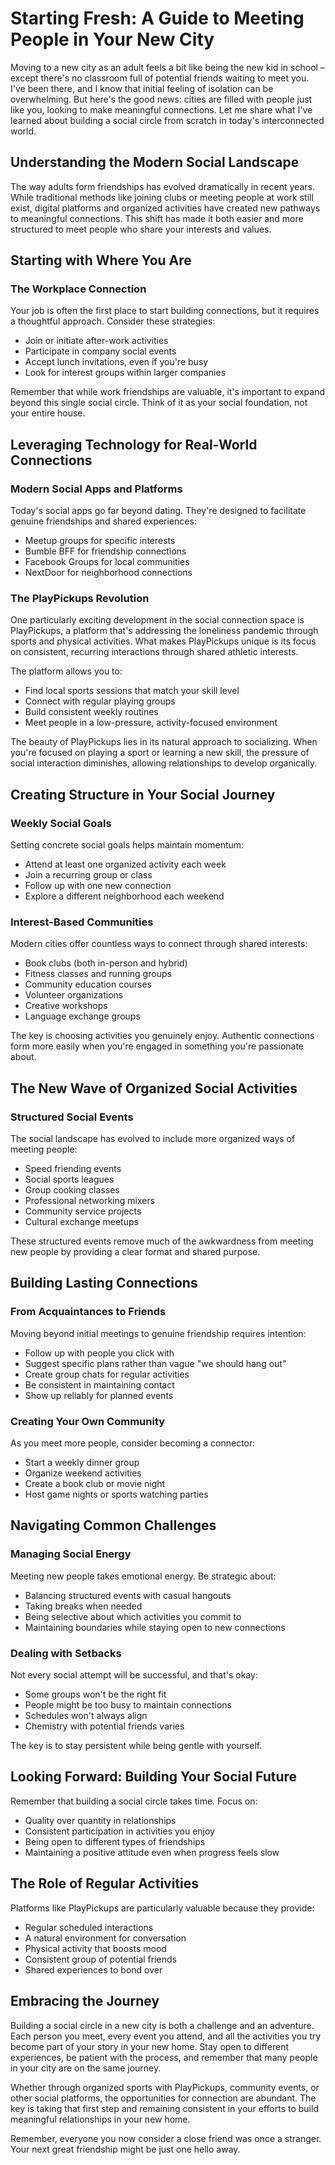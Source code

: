# Starting Fresh: A Guide to Meeting People in Your New City

Moving to a new city as an adult feels a bit like being the new kid in school – except there's no classroom full of potential friends waiting to meet you. I've been there, and I know that initial feeling of isolation can be overwhelming. But here's the good news: cities are filled with people just like you, looking to make meaningful connections. Let me share what I've learned about building a social circle from scratch in today's interconnected world.

## Understanding the Modern Social Landscape

The way adults form friendships has evolved dramatically in recent years. While traditional methods like joining clubs or meeting people at work still exist, digital platforms and organized activities have created new pathways to meaningful connections. This shift has made it both easier and more structured to meet people who share your interests and values.

## Starting with Where You Are

### The Workplace Connection
Your job is often the first place to start building connections, but it requires a thoughtful approach. Consider these strategies:
- Join or initiate after-work activities
- Participate in company social events
- Accept lunch invitations, even if you're busy
- Look for interest groups within larger companies

Remember that while work friendships are valuable, it's important to expand beyond this single social circle. Think of it as your social foundation, not your entire house.

## Leveraging Technology for Real-World Connections

### Modern Social Apps and Platforms
Today's social apps go far beyond dating. They're designed to facilitate genuine friendships and shared experiences:
- Meetup groups for specific interests
- Bumble BFF for friendship connections
- Facebook Groups for local communities
- NextDoor for neighborhood connections

### The PlayPickups Revolution
One particularly exciting development in the social connection space is PlayPickups, a platform that's addressing the loneliness pandemic through sports and physical activities. What makes PlayPickups unique is its focus on consistent, recurring interactions through shared athletic interests.

The platform allows you to:
- Find local sports sessions that match your skill level
- Connect with regular playing groups
- Build consistent weekly routines
- Meet people in a low-pressure, activity-focused environment

The beauty of PlayPickups lies in its natural approach to socializing. When you're focused on playing a sport or learning a new skill, the pressure of social interaction diminishes, allowing relationships to develop organically.

## Creating Structure in Your Social Journey

### Weekly Social Goals
Setting concrete social goals helps maintain momentum:
- Attend at least one organized activity each week
- Join a recurring group or class
- Follow up with one new connection
- Explore a different neighborhood each weekend

### Interest-Based Communities

Modern cities offer countless ways to connect through shared interests:
- Book clubs (both in-person and hybrid)
- Fitness classes and running groups
- Community education courses
- Volunteer organizations
- Creative workshops
- Language exchange groups

The key is choosing activities you genuinely enjoy. Authentic connections form more easily when you're engaged in something you're passionate about.

## The New Wave of Organized Social Activities

### Structured Social Events
The social landscape has evolved to include more organized ways of meeting people:
- Speed friending events
- Social sports leagues
- Group cooking classes
- Professional networking mixers
- Community service projects
- Cultural exchange meetups

These structured events remove much of the awkwardness from meeting new people by providing a clear format and shared purpose.

## Building Lasting Connections

### From Acquaintances to Friends
Moving beyond initial meetings to genuine friendship requires intention:
- Follow up with people you click with
- Suggest specific plans rather than vague "we should hang out"
- Create group chats for regular activities
- Be consistent in maintaining contact
- Show up reliably for planned events

### Creating Your Own Community
As you meet more people, consider becoming a connector:
- Start a weekly dinner group
- Organize weekend activities
- Create a book club or movie night
- Host game nights or sports watching parties

## Navigating Common Challenges

### Managing Social Energy
Meeting new people takes emotional energy. Be strategic about:
- Balancing structured events with casual hangouts
- Taking breaks when needed
- Being selective about which activities you commit to
- Maintaining boundaries while staying open to new connections

### Dealing with Setbacks
Not every social attempt will be successful, and that's okay:
- Some groups won't be the right fit
- People might be too busy to maintain connections
- Schedules won't always align
- Chemistry with potential friends varies

The key is to stay persistent while being gentle with yourself.

## Looking Forward: Building Your Social Future

Remember that building a social circle takes time. Focus on:
- Quality over quantity in relationships
- Consistent participation in activities you enjoy
- Being open to different types of friendships
- Maintaining a positive attitude even when progress feels slow

## The Role of Regular Activities

Platforms like PlayPickups are particularly valuable because they provide:
- Regular scheduled interactions
- A natural environment for conversation
- Physical activity that boosts mood
- Consistent group of potential friends
- Shared experiences to bond over

## Embracing the Journey

Building a social circle in a new city is both a challenge and an adventure. Each person you meet, every event you attend, and all the activities you try become part of your story in your new home. Stay open to different experiences, be patient with the process, and remember that many people in your city are on the same journey.

Whether through organized sports with PlayPickups, community events, or other social platforms, the opportunities for connection are abundant. The key is taking that first step and remaining consistent in your efforts to build meaningful relationships in your new home.

Remember, everyone you now consider a close friend was once a stranger. Your next great friendship might be just one hello away.
